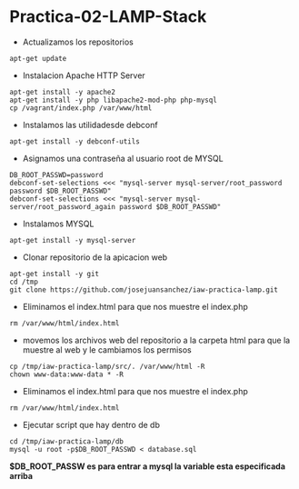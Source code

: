 # Practica-02-LAMP-Stack
- Actualizamos los repositorios
```
apt-get update
```
- Instalacion Apache HTTP Server
```
apt-get install -y apache2
apt-get install -y php libapache2-mod-php php-mysql
cp /vagrant/index.php /var/www/html

```

- Instalamos las utilidadesde debconf
```
apt-get install -y debconf-utils
```
- Asignamos una contraseña al usuario root de MYSQL
```
DB_ROOT_PASSWD=password
debconf-set-selections <<< "mysql-server mysql-server/root_password password $DB_ROOT_PASSWD"
debconf-set-selections <<< "mysql-server mysql-server/root_password_again password $DB_ROOT_PASSWD"
```

- Instalamos MYSQL
```
apt-get install -y mysql-server
```
- Clonar repositorio de la apicacion web
```
apt-get install -y git
cd /tmp
git clone https://github.com/josejuansanchez/iaw-practica-lamp.git
```
- Eliminamos el index.html para que nos muestre el index.php
```
rm /var/www/html/index.html 
```
- movemos los archivos web del repositorio a la carpeta html para que la muestre al web y le cambiamos los permisos
```
cp /tmp/iaw-practica-lamp/src/. /var/www/html -R 
chown www-data:www-data * -R
```
- Eliminamos el index.html para que nos muestre el index.php
```
rm /var/www/html/index.html 
```
- Ejecutar script que hay dentro de db
```
cd /tmp/iaw-practica-lamp/db
mysql -u root -p$DB_ROOT_PASSWD < database.sql 
```
**$DB_ROOT_PASSW es para entrar a mysql la variable esta especificada arriba**
